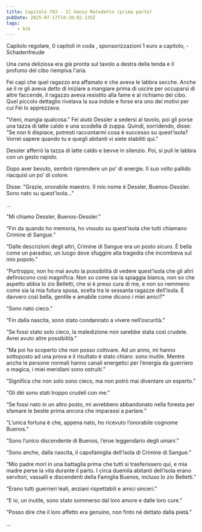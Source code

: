 ```yaml
---
title: Capitolo 783 - Il Genio Maledetto (prima parte)
pubDate: 2025-07-17T14:10:02.135Z
tags:
    - htk
---
```



Capitolo regolare,
0 capitoli in coda ,
sponsorizzazioni 1 euro a capitolo,
-Schadenfreude


Una cena deliziosa era già pronta sul tavolo a destra della tenda e il profumo del cibo riempiva l'aria.


Fei capì che quel ragazzo era affamato e che aveva le labbra secche. Anche se il re gli aveva detto di iniziare a mangiare prima di uscire per occuparsi di altre faccende, il ragazzo aveva resistito alla fame e al richiamo del cibo. Quel piccolo dettaglio rivelava la sua indole e forse era uno dei motivi per cui Fei lo apprezzava.


"Vieni, mangia qualcosa." Fei aiutò Dessler a sedersi al tavolo, poi gli porse una tazza di latte caldo e una scodella di zuppa. Quindi, sorridendo, disse: "Se non ti dispiace, potresti raccontarmi cosa è successo su quest’isola? Vorrei sapere quando tu e quegli abitanti vi siete stabiliti qui."


Dessler afferrò la tazza di latte caldo e bevve in silenzio. Poi, si pulì le labbra con un gesto rapido.


Dopo aver bevuto, sembrò riprendere un po’ di energie. Il suo volto pallido riacquisì un po’ di colore.


Disse: "Grazie, onorabile maestro. Il mio nome è Dessler, Buenos-Dessler. Sono nato su quest’isola…"


…


"Mi chiamo Dessler, Buenos-Dessler.”


“Fin da quando ho memoria, ho vissuto su quest’isola che tutti chiamano Crimine di Sangue.”


“Dalle descrizioni degli altri, Crimine di Sangue era un posto sicuro. È bella come un paradiso, un luogo dove sfuggire alla tragedia che incombeva sul mio popolo.”


“Purtroppo, non ho mai avuto la possibilità di vedere quest’isola che gli altri definiscono così magnifica. Non so come sia la spiaggia bianca, non so che aspetto abbia lo zio Belletti, che si è preso cura di me, e non so nemmeno come sia la mia futura sposa, scelta tra le sessanta ragazze dell’isola. È davvero così bella, gentile e amabile come dicono i miei amici?”


“Sono nato cieco.”


“Fin dalla nascita, sono stato condannato a vivere nell’oscurità.”


“Se fossi stato solo cieco, la maledizione non sarebbe stata così crudele. Avrei avuto altre possibilità.”


“Ma poi ho scoperto che non posso coltivare. Ad un anno, mi hanno sottoposto ad una prova e il risultato è stato chiaro: sono inutile. Mentre anche le persone normali hanno canali energetici per l’energia da guerriero o magica, i miei meridiani sono ostruiti.”


“Significa che non solo sono cieco, ma non potrò mai diventare un esperto.”


“Gli dèi sono stati troppo crudeli con me.”


“Se fossi nato in un altro posto, mi avrebbero abbandonato nella foresta per sfamare le bestie prima ancora che imparassi a parlare.”


“L’unica fortuna è che, appena nato, ho ricevuto l’onorabile cognome Buenos.”


“Sono l’unico discendente di Buenos, l’eroe leggendario degli umani.”


“Sono anche, dalla nascita, il capofamiglia dell’isola di Crimine di Sangue.”


“Mio padre morì in una battaglia prima che tutti si trasferissero qui, e mia madre perse la vita durante il parto. I circa duemila abitanti dell’isola erano servitori, vassalli e discendenti della Famiglia Buenos, incluso lo zio Belletti.”


“Erano tutti guerrieri leali, anziani rispettabili e amici sinceri.”


“E io, un inutile, sono stato sommerso dal loro amore e dalle loro cure.”


“Posso dire che il loro affetto era genuino, non finto né dettato dalla pietà.”


…



